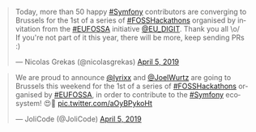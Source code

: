 <blockquote class="twitter-tweet" data-partner="tweetdeck"><p lang="en" dir="ltr">Today, more than 50 happy <a href="https://twitter.com/hashtag/Symfony?src=hash&amp;ref_src=twsrc%5Etfw">#Symfony</a> contributors are converging to Brussels for the 1st of a series of <a href="https://twitter.com/hashtag/FOSSHackathons?src=hash&amp;ref_src=twsrc%5Etfw">#FOSSHackathons</a> organised by invitation from the <a href="https://twitter.com/hashtag/EUFOSSA?src=hash&amp;ref_src=twsrc%5Etfw">#EUFOSSA</a> initiative <a href="https://twitter.com/EU_DIGIT?ref_src=twsrc%5Etfw">@EU_DIGIT</a>. Thank you all \o/<br>If you&#39;re not part of it this year, there will be more, keep sending PRs :)</p>&mdash; Nicolas Grekas (@nicolasgrekas) <a href="https://twitter.com/nicolasgrekas/status/1114061132061450240?ref_src=twsrc%5Etfw">April 5, 2019</a></blockquote>
<blockquote class="twitter-tweet" data-partner="tweetdeck"><p lang="en" dir="ltr">We are proud to announce <a href="https://twitter.com/lyrixx?ref_src=twsrc%5Etfw">@lyrixx</a> and <a href="https://twitter.com/JoelWurtz?ref_src=twsrc%5Etfw">@JoelWurtz</a> are going to Brussels this weekend for the 1st of a series of <a href="https://twitter.com/hashtag/FOSSHackathons?src=hash&amp;ref_src=twsrc%5Etfw">#FOSSHackathons</a> organised by <a href="https://twitter.com/hashtag/EUFOSSA?src=hash&amp;ref_src=twsrc%5Etfw">#EUFOSSA</a>, in order to contribute to the <a href="https://twitter.com/hashtag/Symfony?src=hash&amp;ref_src=twsrc%5Etfw">#Symfony</a> ecosystem! 😍🤗 <a href="https://t.co/aOyBPykoHt">pic.twitter.com/aOyBPykoHt</a></p>&mdash; JoliCode (@JoliCode) <a href="https://twitter.com/JoliCode/status/1114147205701603328?ref_src=twsrc%5Etfw">April 5, 2019</a></blockquote>

<script async src="https://platform.twitter.com/widgets.js" charset="utf-8"></script>

